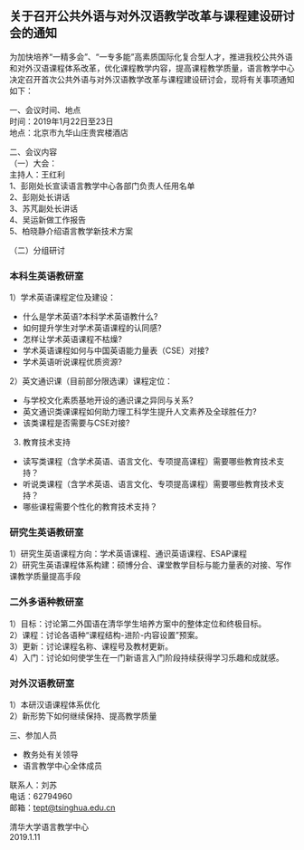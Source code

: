 ## 关于召开公共外语与对外汉语教学改革与课程建设研讨会的通知

为加快培养“一精多会”、“一专多能”高素质国际化复合型人才，推进我校公共外语和对外汉语课程体系改革，优化课程教学内容，提高课程教学质量，语言教学中心决定召开首次公共外语与对外汉语教学改革与课程建设研讨会，现将有关事项通知如下：

一、会议时间、地点<br>
时间：2019年1月22日至23日<br>
地点：北京市九华山庄贵宾楼酒店<br>

二、会议内容<br>
（一）大会：<br>
主持人：王红利<br>
1、彭刚处长宣读语言教学中心各部门负责人任用名单<br>
2、彭刚处长讲话<br>
3、苏芃副处长讲话<br>
4、吴运新做工作报告<br>
5、柏晓静介绍语言教学新技术方案<br>

（二）分组研讨<br>
### 本科生英语教研室
1）学术英语课程定位及建设：
+ 什么是学术英语?本科学术英语教什么?
+ 如何提升学生对学术英语课程的认同感?
+ 怎样让学术英语课程不枯燥?
+ 学术英语课程如何与中国英语能力量表（CSE）对接?
+ 学术英语听说课程优质资源?

2）英文通识课（目前部分限选课）课程定位：<br>
+ 与学校文化素质基地开设的通识课之异同与关系?
+ 英文通识类课课程如何助力理工科学生提升人文素养及全球胜任力?
+ 该类课程是否需要与CSE对接?

3) 教育技术支持<br>
+ 读写类课程（含学术英语、语言文化、专项提高课程）需要哪些教育技术支持？
+ 听说类课程（含学术英语、语言文化、专项提高课程）需要哪些教育技术支持？
+ 哪些课程需要个性化的教育技术支持？

### 研究生英语教研室
1）研究生英语课程方向：学术英语课程、通识英语课程、ESAP课程<br>
2）研究生英语课程体系构建：硕博分合、课堂教学目标与能力量表的对接、写作课教学质量提高手段

### 二外多语种教研室
1）目标：讨论第二外国语在清华学生培养方案中的整体定位和终极目标。       
2）课程：讨论各语种“课程结构-进阶-内容设置”预案。       
3）更新：讨论课程名称、课程号及教材更新。       
4）入门：讨论如何使学生在一门新语言入门阶段持续获得学习乐趣和成就感。

### 对外汉语教研室
1）本研汉语课程体系优化<br>
2）新形势下如何继续保持、提高教学质量

三、参加人员<br>
+ 教务处有关领导
+ 语言教学中心全体成员

联系人：刘苏<br>
电话：62794960<br>
邮箱：tept@tsinghua.edu.cn<br>

清华大学语言教学中心<br>
2019.1.11

